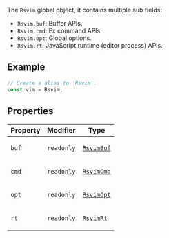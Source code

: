 The `Rsvim` global object, it contains multiple sub fields:

- `Rsvim.buf`: Buffer APIs.
- `Rsvim.cmd`: Ex command APIs.
- `Rsvim.opt`: Global options.
- `Rsvim.rt`: JavaScript runtime (editor process) APIs.

## Example

```javascript
// Create a alias to 'Rsvim'.
const vim = Rsvim;
```

## Properties

<table>
<thead>
<tr>
<th>Property</th>
<th>Modifier</th>
<th>Type</th>
</tr>
</thead>
<tbody>
<tr>
<td>

<a id="buf"></a> `buf`

</td>
<td>

`readonly`

</td>
<td>

[`RsvimBuf`](RsvimBuf.md)

</td>
</tr>
<tr>
<td>

<a id="cmd"></a> `cmd`

</td>
<td>

`readonly`

</td>
<td>

[`RsvimCmd`](RsvimCmd.md)

</td>
</tr>
<tr>
<td>

<a id="opt"></a> `opt`

</td>
<td>

`readonly`

</td>
<td>

[`RsvimOpt`](RsvimOpt.md)

</td>
</tr>
<tr>
<td>

<a id="rt"></a> `rt`

</td>
<td>

`readonly`

</td>
<td>

[`RsvimRt`](../classes/RsvimRt.md)

</td>
</tr>
</tbody>
</table>
